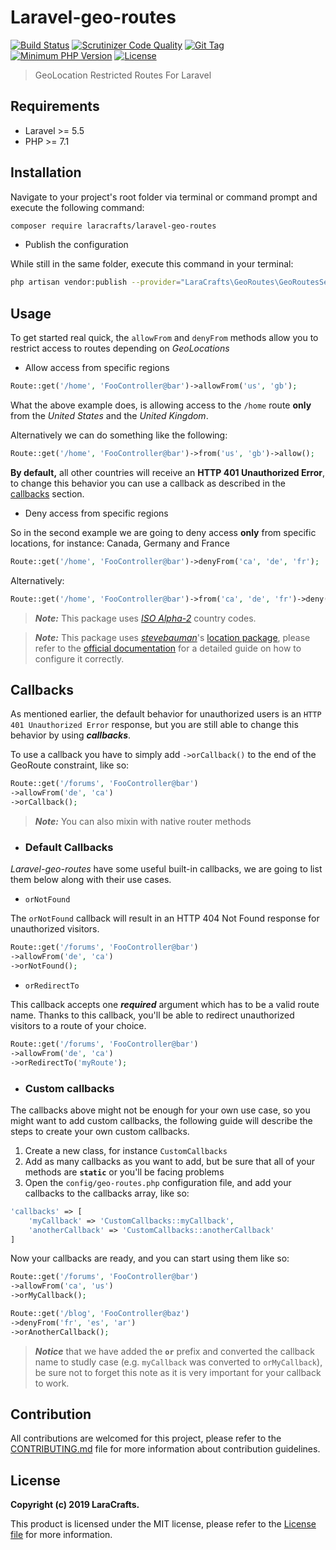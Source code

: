 # Laravel-geo-routes
[![Build Status](https://img.shields.io/travis/LaraCrafts/laravel-geo-routes/master.svg?style=flat-square)](https://travis-ci.org/LaraCrafts/laravel-geo-routes)
[![Scrutinizer Code Quality](https://img.shields.io/scrutinizer/g/LaraCrafts/laravel-geo-routes.svg?style=flat-square)][7]
[![Git Tag](https://img.shields.io/github/tag/LaraCrafts/laravel-geo-routes.svg?style=flat-square)][8]
[![Minimum PHP Version](https://img.shields.io/packagist/php-v/laracrafts/laravel-geo-routes.svg?style=flat-square)][9]
[![License](https://img.shields.io/packagist/l/laracrafts/laravel-geo-routes.svg?style=flat-square)][10]
> GeoLocation Restricted Routes For Laravel
## Requirements
- Laravel >= 5.5
- PHP >= 7.1

## Installation

Navigate to your project's root folder via terminal or command prompt and execute the following command:
```bash
composer require laracrafts/laravel-geo-routes
```
* Publish the configuration

While still in the same folder, execute this command in your terminal:
```bash
php artisan vendor:publish --provider="LaraCrafts\GeoRoutes\GeoRoutesServiceProvider"
```


## Usage

To get started real quick, the `allowFrom` and `denyFrom` methods allow you to restrict access to routes depending on *GeoLocations*


- Allow access from specific regions

```php
Route::get('/home', 'FooController@bar')->allowFrom('us', 'gb');
```
What the above example does, is allowing access to the `/home` route **only** from the *United States* and the *United Kingdom*.

Alternatively we can do something like the following: 
```php
Route::get('/home', 'FooController@bar')->from('us', 'gb')->allow();
```

**By default,** all other countries will receive an **HTTP 401 Unauthorized Error**, to change this behavior you can use a callback as described in the [callbacks][1] section.


- Deny access from specific regions

So in the second example we are going to deny access **only** from specific locations, for instance: Canada, Germany and France

```php
Route::get('/home', 'FooController@bar')->denyFrom('ca', 'de', 'fr');
```
Alternatively:
```php
Route::get('/home', 'FooController@bar')->from('ca', 'de', 'fr')->deny();
```

> ***Note:*** This package uses *<a href="https://www.nationsonline.org/oneworld/country_code_list.htm" target="_blank">ISO Alpha-2</a>* country codes.

> ***Note:*** This package uses [*stevebauman*][4]'s [location package][5], please refer to the [official documentation][6] for a detailed guide on how to configure it correctly.

## Callbacks

As mentioned earlier, the default behavior for unauthorized users is an `HTTP 401 Unauthorized Error` response, but you are still able to change this behavior by using ***callbacks***.

To use a callback you have to simply add `->orCallback()` to the end of the GeoRoute constraint, like so:
```php
Route::get('/forums', 'FooController@bar')
->allowFrom('de', 'ca')
->orCallback();
```

> ***Note:*** You can also mixin with native router methods

- ### Default Callbacks

*Laravel-geo-routes* have some useful built-in callbacks, we are going to list them below along with their use cases.

- `orNotFound`

The `orNotFound` callback will result in an HTTP 404 Not Found response for unauthorized visitors.
```php
Route::get('/forums', 'FooController@bar')
->allowFrom('de', 'ca')
->orNotFound();
```
- `orRedirectTo`

This callback accepts one ***required*** argument which has to be a valid route name. 
Thanks to this callback, you'll be able to redirect unauthorized visitors to a route of your choice.
```php
Route::get('/forums', 'FooController@bar')
->allowFrom('de', 'ca')
->orRedirectTo('myRoute');
```

- ### Custom callbacks
The callbacks above might not be enough for your own use case, so you might want to add custom callbacks, the following guide will describe the steps to create your own custom callbacks.

1. Create a new class, for instance `CustomCallbacks`
2. Add as many callbacks as you want to add, but be sure that all of your methods are **`static`** or you'll be facing problems
3. Open the `config/geo-routes.php` configuration file, and add your callbacks to the callbacks array, like so:
```php
'callbacks' => [
    'myCallback' => 'CustomCallbacks::myCallback',
    'anotherCallback' => 'CustomCallbacks::anotherCallback'
]
```
Now your callbacks are ready, and you can start using them like so:
```php
Route::get('/forums', 'FooController@bar')
->allowFrom('ca', 'us')
->orMyCallback();

Route::get('/blog', 'FooController@baz')
->denyFrom('fr', 'es', 'ar')
->orAnotherCallback();
```
> ***Notice*** that we have added the **`or`** prefix and converted the callback name to studly case (e.g. `myCallback` was converted to `orMyCallback`), be sure not to forget this note as it is very important for your callback to work.

## Contribution
All contributions are welcomed for this project, please refer to the [CONTRIBUTING.md][2] file for more information about contribution guidelines.

## License
**Copyright (c) 2019 LaraCrafts.**

This product is licensed under the MIT license, please refer to the [License file][3] for more information.

[1]: #callbacks
[2]: https://github.com/LaraCrafts/laravel-geo-routes/blob/master/CONTRIBUTING.md
[3]: https://github.com/LaraCrafts/laravel-geo-routes/blob/master/LICENSE
[4]: https://github.com/stevebauman
[5]: https://github.com/stevebauman/location
[6]: https://github.com/stevebauman/location/blob/master/readme.md
[7]: https://scrutinizer-ci.com/g/LaraCrafts/laravel-geo-routes/
[8]: https://github.com/LaraCrafts/laravel-geo-routes/releases
[9]: http://php.net/releases/
[10]: https://github.com/LaraCrafts/laravel-geo-routes/blob/master/LICENSE
